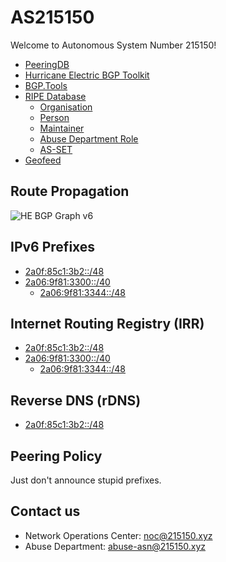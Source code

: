 # AS215150
Welcome to Autonomous System Number 215150!

* [PeeringDB](https://www.peeringdb.com/net/35860)
* [Hurricane Electric BGP Toolkit](https://bgp.he.net/AS215150)
* [BGP.Tools](https://bgp.tools/as/215150)
* [RIPE Database](https://apps.db.ripe.net/db-web-ui/lookup?source=ripe&key=AS215150&type=aut-num)
   * [Organisation](https://apps.db.ripe.net/db-web-ui/lookup?source=ripe&key=ORG-SM511-RIPE&type=organisation)
   * [Person](https://apps.db.ripe.net/db-web-ui/lookup?source=ripe&key=SM40205-RIPE&type=person)
   * [Maintainer](https://apps.db.ripe.net/db-web-ui/lookup?source=ripe&key=MAURIN-MNT&type=mntner)
   * [Abuse Department Role](https://apps.db.ripe.net/db-web-ui/lookup?source=ripe&key=SMAD1-RIPE&type=role)
   * [AS-SET](https://apps.db.ripe.net/db-web-ui/lookup?source=ripe&key=AS215150:AS-MAURIN&type=as-set)
* [Geofeed](https://as.215150.xyz/geofeed.csv)

## Route Propagation
![HE BGP Graph v6](https://bgp.he.net/graphs/as215150-ipv6.svg)

## IPv6 Prefixes
* [2a0f:85c1:3b2::/48](https://apps.db.ripe.net/db-web-ui/lookup?source=ripe&key=2a0f:85c1:3b2::%2F48&type=inet6num)
* [2a06:9f81:3300::/40](https://apps.db.ripe.net/db-web-ui/lookup?source=ripe&key=2a06:9f81:3300::%2F40&type=inet6num)
   * [2a06:9f81:3344::/48](https://apps.db.ripe.net/db-web-ui/lookup?source=ripe&key=2a06:9f81:3344::%2F48&type=inet6num)

## Internet Routing Registry (IRR)
* [2a0f:85c1:3b2::/48](https://apps.db.ripe.net/db-web-ui/lookup?source=ripe&key=2a0f:85c1:3b2::%2F48AS215150&type=route6)
* [2a06:9f81:3300::/40](https://apps.db.ripe.net/db-web-ui/lookup?source=ripe&key=2a06:9f81:3300::%2F40AS215150&type=route6)
   * [2a06:9f81:3344::/48](https://apps.db.ripe.net/db-web-ui/lookup?source=ripe&key=2a06:9f81:3344::%2F48AS215150&type=route6)

## Reverse DNS (rDNS)
* [2a0f:85c1:3b2::/48](https://apps.db.ripe.net/db-web-ui/lookup?source=RIPE&key=2.b.3.0.1.c.5.8.f.0.a.2.ip6.arpa&type=domain)

## Peering Policy
Just don't announce stupid prefixes.

## Contact us
* Network Operations Center: noc@215150.xyz
* Abuse Department: abuse-asn@215150.xyz